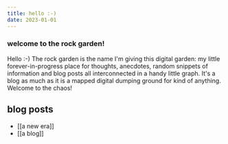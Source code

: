 ```yaml
---
title: hello :-)
date: 2023-01-01
---
```

### welcome to the rock garden!

Hello :-) The rock garden is the name I'm giving this digital garden: my little forever-in-progress place for thoughts, anecdotes, random snippets of information and blog posts all interconnected in a handy little graph. It's a blog as much as it is a mapped digital dumping ground for kind of anything. Welcome to the chaos!

## blog posts
- [[a new era]]
- [[a blog]]


